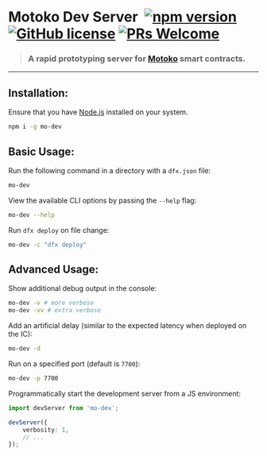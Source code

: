 
# Motoko Dev Server &nbsp;[![npm version](https://img.shields.io/npm/v/mo-dev.svg?logo=npm)](https://www.npmjs.com/package/mo-dev) [![GitHub license](https://img.shields.io/badge/license-Apache%202.0-blue.svg)](https://opensource.org/licenses/Apache-2.0) [![PRs Welcome](https://img.shields.io/badge/PRs-welcome-brightgreen.svg)](https://github.com/dfinity/motoko-dev-server/issues)

> ### A rapid prototyping server for [Motoko](https://smartcontracts.org/) smart contracts.

---

## Installation:

Ensure that you have [Node.js](https://nodejs.org/en/) installed on your system.

```sh
npm i -g mo-dev
```

## Basic Usage:

Run the following command in a directory with a `dfx.json` file:

```sh
mo-dev
```

View the available CLI options by passing the `--help` flag:

```sh
mo-dev --help
```

Run `dfx deploy` on file change:

```sh
mo-dev -c "dfx deploy"
```

## Advanced Usage:

Show additional debug output in the console:

```sh
mo-dev -v # more verbose
mo-dev -vv # extra verbose
```

Add an artificial delay (similar to the expected latency when deployed on the IC):

```sh
mo-dev -d
```

Run on a specified port (default is `7700`):

```sh
mo-dev -p 7700
```

Programmatically start the development server from a JS environment:

```ts
import devServer from 'mo-dev';

devServer({
    verbosity: 1,
    // ...
});
```
